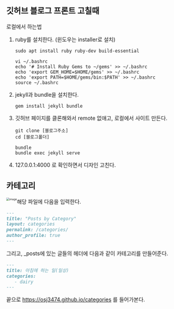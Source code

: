 ## 깃허브 블로그 프론트 고칠때

로컬에서 하는법

1. ruby를 설치한다. (윈도우는 installer로 설치)

   ```shell
   sudo apt install ruby ruby-dev build-essential
   ```

   ```shell
   vi ~/.bashrc
   echo '# Install Ruby Gems to ~/gems' >> ~/.bashrc
   echo 'export GEM_HOME=$HOME/gems' >> ~/.bashrc
   echo 'export PATH=$HOME/gems/bin:$PATH' >> ~/.bashrc
   source ~/.bashrc
   ```

2. jekyll과 bundle을 설치한다.

   ```shell
   gem install jekyll bundle
   ```

3. 깃허브 페이지를 클론해와서 remote 없애고, 로컬에서 사이트 만든다.

   ```shell
   git clone [블로그주소]
   cd [블로그폴더]
   
   bundle
   bundle exec jekyll serve
   ```

4. 127.0.0.1:4000 로 확인하면서 디자인 고친다.





## 카테고리

<img src="https://user-images.githubusercontent.com/42775225/104021730-9baab400-5202-11eb-9cf3-e741c20d3c7b.png" alt="image" style="zoom:50%; float:left" />

해당 파일에 다음을 입력한다.

```markdown
---
title: "Posts by Category"
layout: categories
permalink: /categories/
author_profile: true
---
```

그리고, _posts에 있는 글들의 헤더에 다음과 같이 카테고리를 만들어준다.

```markdown
---
title: 아침에 하는 일(일상)
categories:
   - dairy
---
```

끝으로 https://osj3474.github.io/categories 를 들어가본다.

